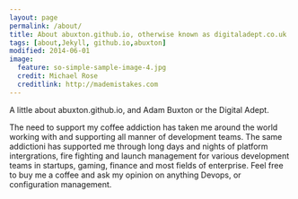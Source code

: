 ```yaml
---
layout: page
permalink: /about/
title: About abuxton.github.io, otherwise known as digitaladept.co.uk
tags: [about,Jekyll, github.io,abuxton]
modified: 2014-06-01
image:
  feature: so-simple-sample-image-4.jpg
  credit: Michael Rose
  creditlink: http://mademistakes.com
---
```


A little about abuxton.github.io, and Adam Buxton or the Digital Adept.  

The need to support my coffee addiction has taken me around the world working with and supporting all manner of development teams. The same addictioni has supported me through long days and nights of  platform intergrations, fire fighting and launch management for various development teams in startups, gaming, finance and most fields of enterprise. Feel free to buy me a coffee and ask my opinion on anything Devops, or configuration management. 

[www]: http://www.digitaladept.co.uk 

